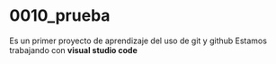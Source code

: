 # 0010_prueba

Es un primer proyecto de aprendizaje del uso de git y github
Estamos trabajando con **visual studio code** 
